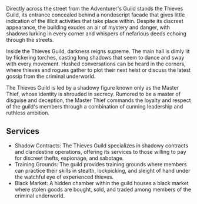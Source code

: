 Directly across the street from the Adventurer's Guild stands the Thieves Guild, its entrance concealed behind a nondescript facade that gives little indication of the illicit activities that take place within. Despite its discreet appearance, the building exudes an air of mystery and danger, with shadows lurking in every corner and whispers of nefarious deeds echoing through the streets.

Inside the Thieves Guild, darkness reigns supreme. The main hall is dimly lit by flickering torches, casting long shadows that seem to dance and sway with every movement. Hushed conversations can be heard in the corners, where thieves and rogues gather to plot their next heist or discuss the latest gossip from the criminal underworld.

 The Thieves Guild is led by a shadowy figure known only as the Master Thief, whose identity is shrouded in secrecy. Rumored to be a master of disguise and deception, the Master Thief commands the loyalty and respect of the guild's members through a combination of cunning leadership and ruthless ambition.

## Services
- Shadow Contracts: The Thieves Guild specializes in shadowy contracts and clandestine operations, offering its services to those willing to pay for discreet thefts, espionage, and sabotage.
- Training Grounds: The guild provides training grounds where members can practice their skills in stealth, lockpicking, and sleight of hand under the watchful eye of experienced thieves.
- Black Market: A hidden chamber within the guild houses a black market where stolen goods are bought, sold, and traded among members of the criminal underworld.

